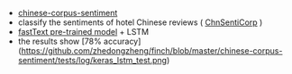 * [chinese-corpus-sentiment](https://github.com/zhedongzheng/finch/tree/master/chinese-corpus-sentiment)
 * classify the sentiments of hotel Chinese reviews ( [ChnSentiCorp](http://tjzhifei.github.io/resource.html) )
 * [fastText pre-trained model](https://github.com/facebookresearch/fastText/blob/master/pretrained-vectors.md) + LSTM
 * the results show [78% accuracy] (https://github.com/zhedongzheng/finch/blob/master/chinese-corpus-sentiment/tests/log/keras_lstm_test.png)
